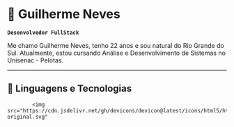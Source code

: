 # 🙇 Guilherme Neves

**`Desenvolvedor FullStack`**

Me chamo Guilherme Neves, tenho 22 anos e sou natural do Rio Grande do Sul. Atualmente, estou cursando Análise e Desenvolvimento de Sistemas no Unisenac - Pelotas.

---

## 🤖 Linguagens e Tecnologias


            <img src="https://cdn.jsdelivr.net/gh/devicons/devicon@latest/icons/html5/html5-original.svg" 

